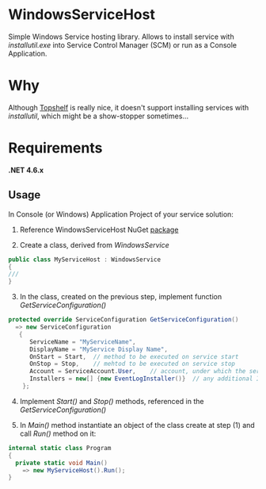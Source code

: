 # WindowsServiceHost
Simple Windows Service hosting library. Allows to install service with *installutil.exe* into Service Control Manager (SCM) or run as a Console Application.

# Why
Although [Topshelf](https://github.com/Topshelf/Topshelf) is really nice, it doesn't support installing services with *installutil*, which might be a show-stopper sometimes...

# Requirements
**.NET 4.6.x**

Usage
----------------
In Console (or Windows) Application Project of your service solution:

 1) Reference WindowsServiceHost NuGet [package](https://www.nuget.org/packages/WindowsService.Host/)
 
 2) Create a class, derived from *WindowsService*
```csharp
public class MyServiceHost : WindowsService
{
///
}
```
 3) In the class, created on the previous step, implement function *GetServiceConfiguration()*
```csharp
protected override ServiceConfiguration GetServiceConfiguration()
  => new ServiceConfiguration
   {
      ServiceName = "MyServiceName",
      DisplayName = "MyService Display Name",
      OnStart = Start,  // method to be executed on service start
      OnStop = Stop,    // mehtod to be executed on service stop
      Account = ServiceAccount.User,    // account, under which the service will be running
      Installers = new[] {new EventLogInstaller()}  // any additional Installer you would like to be executed as well
    };
```
 4) Implement *Start()* and *Stop()* methods, referenced in the *GetServiceConfiguration()*
 
 5) In *Main()* method instantiate an object of the class create at step (1) and call *Run()* method on it:
```csharp
internal static class Program
{
  private static void Main()
    => new MyServiceHost().Run();
}
```
